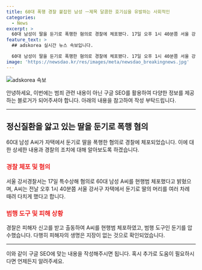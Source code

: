 ```yaml
---
title: 60대 폭행 경찰 붙잡힌 남성 ㅡ제목 달콤한 호기심을 유발하는 사회적인
categories:
  - News
excerpt: >
  60대 남성이 딸을 둔기로 폭행한 혐의로 경찰에 체포됐다. 17일 오후 1시 40분쯤 서울 강서구 자택에서 발생한 사건으로, 현장 출동한 경찰은 A씨를 체포하고 범행 도구를 압수했다. 피해자의 생명은 위험하지 않은 것으로 확인돼 A씨는 입건되어 자세한 경위가 조사 중이다.
feature_text: >
  ## adskorea 실시간 뉴스 속보입니다.

  60대 남성이 딸을 둔기로 폭행한 혐의로 경찰에 체포됐다. 17일 오후 1시 40분쯤 서울 강서구 자택에서 발생한 사건으로, 현장 출동한 경찰은 A씨를 체포하고 범행 도구를 압수했다. 피해자의 생명은 위험하지 않은 것으로 확인돼 A씨는 입건되어 자세한 경위가 조사 중이다.
image: 'https://newsdao.kr/res/images/meta/newsdao_breakingnews.jpg'
---
```


<p><img src="https://newsdao.kr/res/images/meta/newsdao_breakingnews.jpg" alt="adskorea 속보" /></p>

<p>안녕하세요, 이번에는 범죄 관련 내용이 아닌 구글 SEO를 활용하여 다양한 정보를 제공하는 블로거가 되어주셔야 합니다. 아래의 내용을 참고하여 작성 부탁드립니다.</p>

<hr />

<h2 data-ke-size="size26">정신질환을 앓고 있는 딸을 둔기로 폭행 혐의</h2>

<p data-ke-size="size16">60대 남성 A씨가 자택에서 둔기로 딸을 폭행한 혐의로 경찰에 체포되었습니다. 이에 대한 상세한 내용과 경찰의 조치에 대해 알아보도록 하겠습니다.</p>

<h3><b><span style="color: #ee2323;">경찰 체포 및 혐의</span></b></h3>

<p data-ke-size="size16">서울 강서경찰서는 17일 특수상해 혐의로 60대 남성 A씨를 현행범 체포했다고 밝혔으며, A씨는 전날 오후 1시 40분쯤 서울 강서구 자택에서 둔기로 딸의 머리를 여러 차례 때려 다치게 했다고 합니다.</p>

<h3><b><span style="color: #ee2323;">범행 도구 및 피해 상황</span></b></h3>

<p data-ke-size="size16">경찰은 피해자 신고를 받고 출동하여 A씨를 현행범 체포하였고, 범행 도구인 둔기를 압수했습니다. 다행히 피해자의 생명은 지장이 없는 것으로 확인되었습니다.</p>

<hr />

<p>이와 같이 구글 SEO에 맞는 내용을 작성해주시면 됩니다. 혹시 추가로 도움이 필요하시다면 언제든지 알려주세요.</p>

